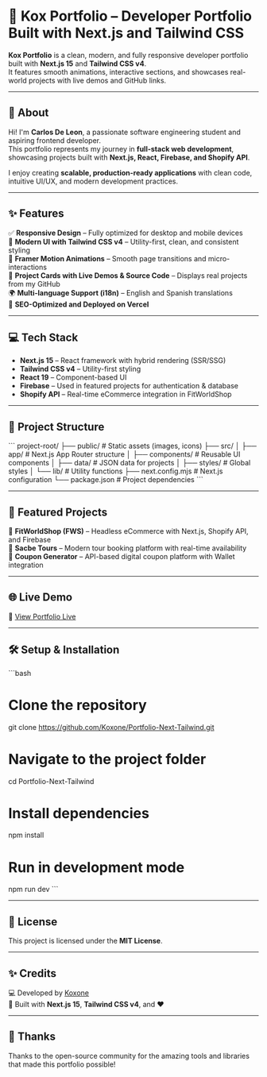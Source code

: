 # 🚀 Kox Portfolio – Developer Portfolio Built with Next.js and Tailwind CSS

**Kox Portfolio** is a clean, modern, and fully responsive developer portfolio built with **Next.js 15** and **Tailwind CSS v4**.  
It features smooth animations, interactive sections, and showcases real-world projects with live demos and GitHub links.

---

## 👤 About

Hi! I'm **Carlos De Leon**, a passionate software engineering student and aspiring frontend developer.  
This portfolio represents my journey in **full-stack web development**, showcasing projects built with **Next.js, React, Firebase, and Shopify API**.

I enjoy creating **scalable, production-ready applications** with clean code, intuitive UI/UX, and modern development practices.

---

## ✨ Features

✅ **Responsive Design** – Fully optimized for desktop and mobile devices  
🎨 **Modern UI with Tailwind CSS v4** – Utility-first, clean, and consistent styling  
🎥 **Framer Motion Animations** – Smooth page transitions and micro-interactions  
💼 **Project Cards with Live Demos & Source Code** – Displays real projects from my GitHub  
🌍 **Multi-language Support (i18n)** – English and Spanish translations  
🚀 **SEO-Optimized and Deployed on Vercel**

---

## 💻 Tech Stack

- **Next.js 15** – React framework with hybrid rendering (SSR/SSG)
- **Tailwind CSS v4** – Utility-first styling
- **React 19** – Component-based UI
- **Firebase** – Used in featured projects for authentication & database
- **Shopify API** – Real-time eCommerce integration in FitWorldShop

---

## 📁 Project Structure

\`\`\`
project-root/
├── public/ # Static assets (images, icons)
├── src/
│ ├── app/ # Next.js App Router structure
│ ├── components/ # Reusable UI components
│ ├── data/ # JSON data for projects
│ ├── styles/ # Global styles
│ └── lib/ # Utility functions
├── next.config.mjs # Next.js configuration
└── package.json # Project dependencies
\`\`\`

---

## 🧪 Featured Projects

🔹 **FitWorldShop (FWS)** – Headless eCommerce with Next.js, Shopify API, and Firebase  
🔹 **Sacbe Tours** – Modern tour booking platform with real-time availability  
🔹 **Coupon Generator** – API-based digital coupon platform with Wallet integration

---

## 🌐 Live Demo

🔗 [View Portfolio Live](https://koxland.dev/)

---

## 🛠️ Setup & Installation

\`\`\`bash

# Clone the repository

git clone https://github.com/Koxone/Portfolio-Next-Tailwind.git

# Navigate to the project folder

cd Portfolio-Next-Tailwind

# Install dependencies

npm install

# Run in development mode

npm run dev
\`\`\`

---

## 📄 License

This project is licensed under the **MIT License**.

---

## ✨ Credits

💻 Developed by [Koxone](https://github.com/Koxone)  
🎨 Built with **Next.js 15**, **Tailwind CSS v4**, and ❤️

---

## 🙌 Thanks

Thanks to the open-source community for the amazing tools and libraries that made this portfolio possible!
